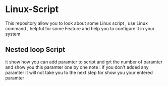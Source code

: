 # Linux-Script
This repository allow you to look about some Linux script , use Linux command , helpful for some Feature and help you to configure it in your system  


Nested loop Script 
-----------------------
it show how you can add paramter to script and grt the number of paramter and show you this paramter one by one 
note : if you don't added any paramter it will not take you to the next step for show you your entered paramter 
